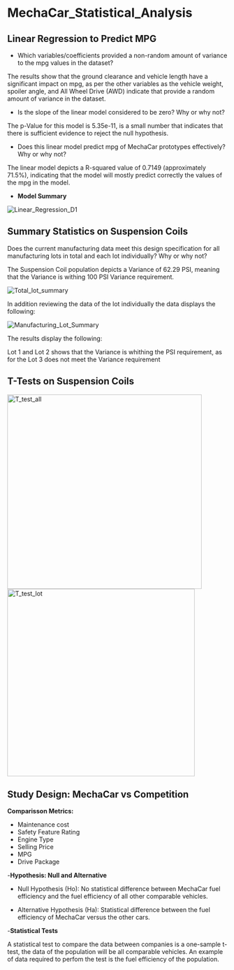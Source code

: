 # MechaCar_Statistical_Analysis

## Linear Regression to Predict MPG

- Which variables/coefficients provided a non-random amount of variance to the mpg values in the dataset?

The results show that the ground clearance and vehicle length have a significant impact on mpg, as per the other variables as the vehicle weight, spoiler angle, and All Wheel Drive (AWD) indicate that provide a random amount of variance in the dataset.

- Is the slope of the linear model considered to be zero? Why or why not?

The p-Value for this model is 5.35e-11, is a small number that indicates that there is sufficient evidence to reject the null hypothesis.

- Does this linear model predict mpg of MechaCar prototypes effectively? Why or why not?

The linear model depicts a R-squared value of 0.7149 (approximately 71.5%), indicating that the model will mostly predict correctly the values of the mpg in the model.

- **Model Summary**

![Linear_Regression_D1](https://user-images.githubusercontent.com/98929742/171056068-2f9df4f3-4fb9-4df7-8099-e3eda7b31301.png)

## Summary Statistics on Suspension Coils

 Does the current manufacturing data meet this design specification for all manufacturing lots in total and each lot individually? Why or why not?
 
The Suspension Coil population depicts a Variance of 62.29 PSI, meaning that the Variance is withing 100 PSI Variance requirement.

![Total_lot_summary](https://user-images.githubusercontent.com/98929742/171055954-68491653-f3f7-4938-b318-b6e9da8c0719.png)

In addition reviewing the data of the lot individually the data displays the following:

![Manufacturing_Lot_Summary](https://user-images.githubusercontent.com/98929742/171055974-3cfeb6f0-6cab-43af-9acd-7918a1991bb0.png)

The results display the following:

Lot 1 and Lot 2 shows that the Variance is whithing the PSI requirement, as for the Lot 3 does not meet the Variance requirement

## T-Tests on Suspension Coils

<img width="445" alt="T_test_all" src="https://user-images.githubusercontent.com/98929742/171056686-01ceb41a-c586-4d33-8b35-4e9b8d0c05e6.png">

<img width="429" alt="T_test_lot" src="https://user-images.githubusercontent.com/98929742/171056662-e7c36010-0b03-4bda-a6de-79c5c52ac6db.png">

## Study Design: MechaCar vs Competition

**Comparisson Metrics:**

- Maintenance cost
- Safety Feature Rating
- Engine Type
- Selling Price
- MPG
- Drive Package


-**Hypothesis: Null and Alternative**

- Null Hypothesis (Ho): No statistical difference between MechaCar fuel efficiency and the fuel efficiency of all other comparable vehicles.

- Alternative Hypothesis (Ha): Statistical difference between the fuel efficiency of MechaCar versus the other cars.


-**Statistical Tests**

A statistical test to compare the data between companies is a one-sample t-test, the data of the population will be all comparable vehicles. An example of data required to perfom the test is the fuel efficiency of the population.









